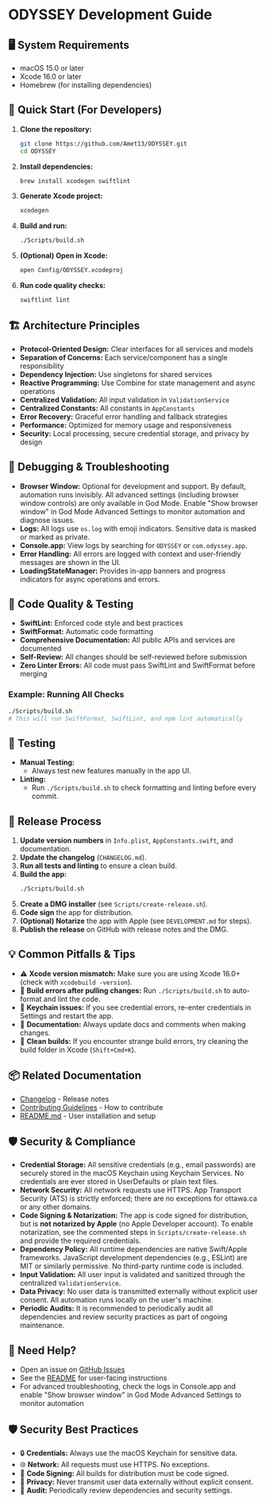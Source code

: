 # ODYSSEY Development Guide

## 🖥️ System Requirements

- macOS 15.0 or later
- Xcode 16.0 or later
- Homebrew (for installing dependencies)

## 🚀 Quick Start (For Developers)

1. **Clone the repository:**
   ```bash
   git clone https://github.com/Amet13/ODYSSEY.git
   cd ODYSSEY
   ```
2. **Install dependencies:**
   ```bash
   brew install xcodegen swiftlint
   ```
3. **Generate Xcode project:**
   ```bash
   xcodegen
   ```
4. **Build and run:**
   ```bash
   ./Scripts/build.sh
   ```
5. **(Optional) Open in Xcode:**
   ```bash
   open Config/ODYSSEY.xcodeproj
   ```
6. **Run code quality checks:**
   ```bash
   swiftlint lint
   ```

## 🏗️ Architecture Principles

- **Protocol-Oriented Design:** Clear interfaces for all services and models
- **Separation of Concerns:** Each service/component has a single responsibility
- **Dependency Injection:** Use singletons for shared services
- **Reactive Programming:** Use Combine for state management and async operations
- **Centralized Validation:** All input validation in `ValidationService`
- **Centralized Constants:** All constants in `AppConstants`
- **Error Recovery:** Graceful error handling and fallback strategies
- **Performance:** Optimized for memory usage and responsiveness
- **Security:** Local processing, secure credential storage, and privacy by design

## 🐞 Debugging & Troubleshooting

- **Browser Window:** Optional for development and support. By default, automation runs invisibly. All advanced settings (including browser window controls) are only available in God Mode. Enable "Show browser window" in God Mode Advanced Settings to monitor automation and diagnose issues.
- **Logs:** All logs use `os.log` with emoji indicators. Sensitive data is masked or marked as private.
- **Console.app:** View logs by searching for `ODYSSEY` or `com.odyssey.app`.
- **Error Handling:** All errors are logged with context and user-friendly messages are shown in the UI.
- **LoadingStateManager:** Provides in-app banners and progress indicators for async operations and errors.

## 🧪 Code Quality & Testing

- **SwiftLint:** Enforced code style and best practices
- **SwiftFormat:** Automatic code formatting
- **Comprehensive Documentation:** All public APIs and services are documented
- **Self-Review:** All changes should be self-reviewed before submission
- **Zero Linter Errors:** All code must pass SwiftLint and SwiftFormat before merging

### Example: Running All Checks

```bash
./Scripts/build.sh
# This will run SwiftFormat, SwiftLint, and npm lint automatically
```

## 🧪 Testing

- **Manual Testing:**
  - Always test new features manually in the app UI.
- **Linting:**
  - Run `./Scripts/build.sh` to check formatting and linting before every commit.

## 🚀 Release Process

1. **Update version numbers** in `Info.plist`, `AppConstants.swift`, and documentation.
2. **Update the changelog** (`CHANGELOG.md`).
3. **Run all tests and linting** to ensure a clean build.
4. **Build the app:**
   ```bash
   ./Scripts/build.sh
   ```
5. **Create a DMG installer** (see `Scripts/create-release.sh`).
6. **Code sign** the app for distribution.
7. **(Optional) Notarize** the app with Apple (see `DEVELOPMENT.md` for steps).
8. **Publish the release** on GitHub with release notes and the DMG.

## 💡 Common Pitfalls & Tips

- ⚠️ **Xcode version mismatch:** Make sure you are using Xcode 16.0+ (check with `xcodebuild -version`).
- 🛑 **Build errors after pulling changes:** Run `./Scripts/build.sh` to auto-format and lint the code.
- 🔑 **Keychain issues:** If you see credential errors, re-enter credentials in Settings and restart the app.
- 📝 **Documentation:** Always update docs and comments when making changes.
- 🧹 **Clean builds:** If you encounter strange build errors, try cleaning the build folder in Xcode (`Shift+Cmd+K`).

## 📦 Related Documentation

- [Changelog](CHANGELOG.md) - Release notes
- [Contributing Guidelines](CONTRIBUTING.md) - How to contribute
- [README.md](../README.md) - User installation and setup

## 🛡️ Security & Compliance

- **Credential Storage:** All sensitive credentials (e.g., email passwords) are securely stored in the macOS Keychain using Keychain Services. No credentials are ever stored in UserDefaults or plain text files.
- **Network Security:** All network requests use HTTPS. App Transport Security (ATS) is strictly enforced; there are no exceptions for ottawa.ca or any other domains.
- **Code Signing & Notarization:** The app is code signed for distribution, but is **not notarized by Apple** (no Apple Developer account). To enable notarization, see the commented steps in `Scripts/create-release.sh` and provide the required credentials.
- **Dependency Policy:** All runtime dependencies are native Swift/Apple frameworks. JavaScript development dependencies (e.g., ESLint) are MIT or similarly permissive. No third-party runtime code is included.
- **Input Validation:** All user input is validated and sanitized through the centralized `ValidationService`.
- **Data Privacy:** No user data is transmitted externally without explicit user consent. All automation runs locally on the user's machine.
- **Periodic Audits:** It is recommended to periodically audit all dependencies and review security practices as part of ongoing maintenance.

## 🙌 Need Help?

- Open an issue on [GitHub Issues](https://github.com/Amet13/ODYSSEY/issues)
- See the [README](../README.md) for user-facing instructions
- For advanced troubleshooting, check the logs in Console.app and enable "Show browser window" in God Mode Advanced Settings to monitor automation

## 🛡️ Security Best Practices

- 🔒 **Credentials:** Always use the macOS Keychain for sensitive data.
- 🌐 **Network:** All requests must use HTTPS. No exceptions.
- 📝 **Code Signing:** All builds for distribution must be code signed.
- 🚫 **Privacy:** Never transmit user data externally without explicit consent.
- 🧪 **Audit:** Periodically review dependencies and security settings.
